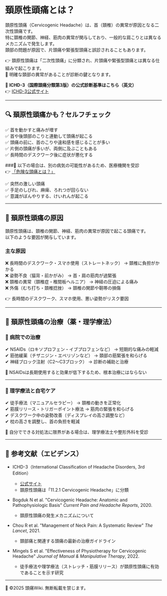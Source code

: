 # 頚原性頭痛とは？
頚原性頭痛（Cervicogenic Headache）は、首（頚椎）の異常が原因となる二次性頭痛です。  
特に頚椎の関節、神経、筋肉の異常が関与しており、一般的な肩こりとは異なるメカニズムで発生します。  
頚部の問題が原因で、片頭痛や緊張型頭痛と誤診されることもあります。  

👉 頚原性頭痛は「二次性頭痛」に分類され、片頭痛や緊張型頭痛とは異なる仕組みで起こります。  
🚨 明確な頚部の異常があることが診断の鍵となります。  

📌 **ICHD-3（国際頭痛分類第3版）の公式診断基準はこちら（英文）**  
👉 [ICHD-3公式サイト](https://ichd-3.org/)  

---

## 🔍 頚原性頭痛かも？セルフチェック
✅ 首を動かすと痛みが増す  
✅ 首や後頭部のこりと連動して頭痛が起こる  
✅ 頭痛の前に、首のこりや違和感を感じることが多い  
✅ 片側の頭痛が多いが、両側に及ぶこともある  
✅ 長時間のデスクワーク後に症状が悪化する  

###🚨 以下の場合は、別の病気の可能性があるため、医療機関を受診  
👉 [「危険な頭痛とは？」](../dangerous_headache/emergency.md)  

✅ 突然の激しい頭痛  
✅ 手足のしびれ、麻痺、ろれつが回らない  
✅ 意識がぼんやりする、けいれんが起こる  

---

## 🎯 頚原性頭痛の原因
頚原性頭痛は、頚椎の関節、神経、筋肉の異常が原因で起こる頭痛です。  
以下のような要因が関与しています。  

### 主な原因
❌ 長時間のデスクワーク・スマホ使用（ストレートネック） → 頚椎に負担がかかる  
❌ 姿勢不良（猫背・前かがみ） → 首・肩の筋肉が過緊張  
❌ 頚椎の異常（頚椎症・椎間板ヘルニア） → 神経の圧迫による痛み  
❌ 外傷（むち打ち・頚椎捻挫） → 頚椎の関節や靭帯の損傷  

👉 長時間のデスクワーク、スマホ使用、悪い姿勢がリスク要因  

---

## 💊 頚原性頭痛の治療（薬・理学療法）

### 🏥 病院での治療
✔ NSAIDs（ロキソプロフェン・イブプロフェンなど） → 短期的な痛みの軽減  
✔ 筋弛緩薬（チザニジン・エペリゾンなど） → 頚部の筋緊張を和らげる  
✔ 神経ブロック注射（C2～C3ブロック） → 診断の補助と治療  

🚨 NSAIDsは長期使用すると効果が低下するため、根本治療にはならない  

---

### 🌿 理学療法と自宅ケア
✔ 徒手療法（マニュアルセラピー） → 頚椎の動きを正常化  
✔ 筋膜リリース・トリガーポイント療法 → 筋肉の緊張を和らげる  
✔ デスクワーク中の姿勢改善（ディスプレイの高さ調整など）  
✔ 枕の高さを調整し、首の負担を軽減  

🚨 自分でできる対処法に限界がある場合は、理学療法士や整形外科を受診  

---

## 📖 参考文献（エビデンス）
- ICHD-3（International Classification of Headache Disorders, 3rd Edition）  
  - [公式サイト](https://ichd-3.org/)  
  - 頚原性頭痛は「11.2.1 Cervicogenic Headache」に分類  

- Bogduk N et al. "Cervicogenic Headache: Anatomic and Pathophysiologic Basis" *Current Pain and Headache Reports*, 2020.  
  - 頚原性頭痛の発生メカニズムについて  

- Chou R et al. "Management of Neck Pain: A Systematic Review" *The Lancet*, 2021.  
  - 頚部痛と関連する頭痛の最新の治療ガイドライン  

- Mingels S et al. "Effectiveness of Physiotherapy for Cervicogenic Headache" *Journal of Manual & Manipulative Therapy*, 2022.  
  - 徒手療法や理学療法（ストレッチ・筋膜リリース）が頚原性頭痛に有効であることを示す研究  

---
📌 ©2025 頭痛Wiki. 無断転載を禁じます。
